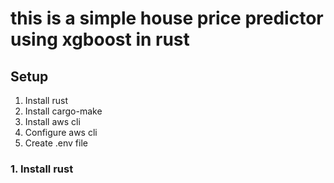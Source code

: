 # this is a simple house price predictor using xgboost in rust

## Setup

1. Install rust
2. Install cargo-make
3. Install aws cli
4. Configure aws cli
5. Create .env file

### 1. Install rust


